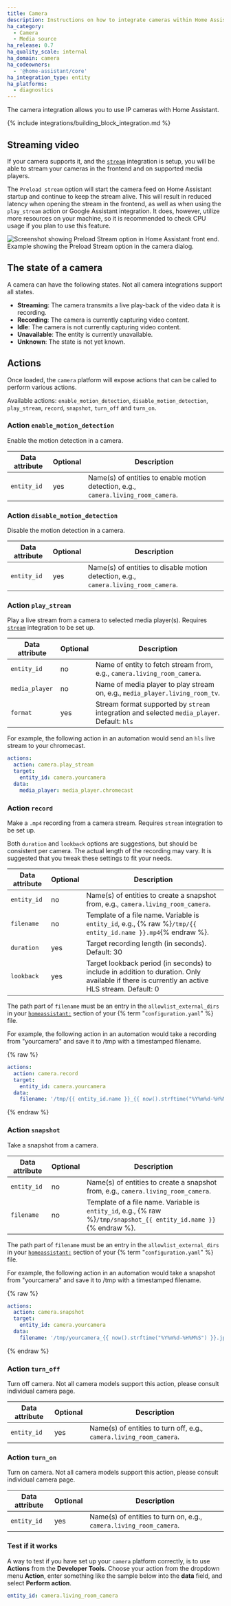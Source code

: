 ```yaml
---
title: Camera
description: Instructions on how to integrate cameras within Home Assistant.
ha_category:
  - Camera
  - Media source
ha_release: 0.7
ha_quality_scale: internal
ha_domain: camera
ha_codeowners:
  - '@home-assistant/core'
ha_integration_type: entity
ha_platforms:
  - diagnostics
---
```


The camera integration allows you to use IP cameras with Home Assistant.

{% include integrations/building_block_integration.md %}

## Streaming video

If your camera supports it, and the [`stream`](/integrations/stream) integration is setup, you will be able to stream your cameras in the frontend and on supported media players.

The `Preload stream` option will start the camera feed on Home Assistant startup and continue to keep the stream alive. This will result in reduced latency when opening the stream in the frontend, as well as when using the `play_stream` action or Google Assistant integration. It does, however, utilize more resources on your machine, so it is recommended to check CPU usage if you plan to use this feature.

<p class='img'>
  <img src='/images/integrations/camera/preload-stream.png' alt='Screenshot showing Preload Stream option in Home Assistant front end.'>
  Example showing the Preload Stream option in the camera dialog.
</p>

## The state of a camera

A camera can have the following states. Not all camera integrations support all states.

- **Streaming**: The camera transmits a live play-back of the video data it is recording.
- **Recording**: The camera is currently capturing video content.
- **Idle**: The camera is not currently capturing video content.
- **Unavailable**: The entity is currently unavailable.
- **Unknown**: The state is not yet known.

## Actions

Once loaded, the `camera` platform will expose actions that can be called to perform various actions.

Available actions: `enable_motion_detection`, `disable_motion_detection`, `play_stream`, `record`, `snapshot`, `turn_off` and `turn_on`.

### Action `enable_motion_detection`

Enable the motion detection in a camera.

| Data attribute | Optional | Description                                                                        |
| -------------- | -------- | ---------------------------------------------------------------------------------- |
| `entity_id`    | yes      | Name(s) of entities to enable motion detection, e.g., `camera.living_room_camera`. |

### Action `disable_motion_detection`

Disable the motion detection in a camera.

| Data attribute | Optional | Description                                                                         |
| -------------- | -------- | ----------------------------------------------------------------------------------- |
| `entity_id`    | yes      | Name(s) of entities to disable motion detection, e.g., `camera.living_room_camera`. |

### Action `play_stream`

Play a live stream from a camera to selected media player(s). Requires [`stream`](/integrations/stream) integration to be set up.

| Data attribute | Optional | Description                                                                                 |
| -------------- | -------- | ------------------------------------------------------------------------------------------- |
| `entity_id`    | no       | Name of entity to fetch stream from, e.g., `camera.living_room_camera`.                     |
| `media_player` | no       | Name of media player to play stream on, e.g., `media_player.living_room_tv`.                |
| `format`       | yes      | Stream format supported by `stream` integration and selected `media_player`. Default: `hls` |

For example, the following action in an automation would send an `hls` live stream to your chromecast.

```yaml
actions:
  action: camera.play_stream
  target:
    entity_id: camera.yourcamera
  data:
    media_player: media_player.chromecast
```

### Action `record`

Make a `.mp4` recording from a camera stream. Requires `stream` integration to be set up.

Both `duration` and `lookback` options are suggestions, but should be consistent per camera.  The actual length of the recording may vary. It is suggested that you tweak these settings to fit your needs.

| Data attribute | Optional | Description                                                                                                                                    |
| -------------- | -------- | ---------------------------------------------------------------------------------------------------------------------------------------------- |
| `entity_id`    | no       | Name(s) of entities to create a snapshot from, e.g., `camera.living_room_camera`.                                                              |
| `filename`     | no       | Template of a file name. Variable is `entity_id`, e.g., {% raw %}`/tmp/{{ entity_id.name }}.mp4`{% endraw %}.                                  |
| `duration`     | yes      | Target recording length (in seconds). Default: 30                                                                                              |
| `lookback`     | yes      | Target lookback period (in seconds) to include in addition to duration.  Only available if there is currently an active HLS stream. Default: 0 |

The path part of `filename` must be an entry in the `allowlist_external_dirs` in your [`homeassistant:`](/integrations/homeassistant/#allowlist_external_dirs) section of your {% term "`configuration.yaml`" %} file.

For example, the following action in an automation would take a recording from "yourcamera" and save it to /tmp with a timestamped filename.

{% raw %}

```yaml
actions:
  action: camera.record
  target:
    entity_id: camera.yourcamera
  data:
    filename: '/tmp/{{ entity_id.name }}_{{ now().strftime("%Y%m%d-%H%M%S") }}.mp4'
```

{% endraw %}

### Action `snapshot`

Take a snapshot from a camera.

| Data attribute | Optional | Description                                                                                                        |
| -------------- | -------- | ------------------------------------------------------------------------------------------------------------------ |
| `entity_id`    | no       | Name(s) of entities to create a snapshot from, e.g., `camera.living_room_camera`.                                  |
| `filename`     | no       | Template of a file name. Variable is `entity_id`, e.g., {% raw %}`/tmp/snapshot_{{ entity_id.name }}`{% endraw %}. |

The path part of `filename` must be an entry in the `allowlist_external_dirs` in your [`homeassistant:`](/integrations/homeassistant/) section of your {% term "`configuration.yaml`" %} file.

For example, the following action in an automation would take a snapshot from "yourcamera" and save it to /tmp with a timestamped filename.

{% raw %}

```yaml
actions:
  action: camera.snapshot
  target:
    entity_id: camera.yourcamera
  data:
    filename: '/tmp/yourcamera_{{ now().strftime("%Y%m%d-%H%M%S") }}.jpg'
```

{% endraw %}

### Action `turn_off`

Turn off camera. Not all camera models support this action, please consult individual camera page.

| Data attribute | Optional | Description                                                         |
| -------------- | -------- | ------------------------------------------------------------------- |
| `entity_id`    | yes      | Name(s) of entities to turn off, e.g., `camera.living_room_camera`. |

### Action `turn_on`

Turn on camera. Not all camera models support this action, please consult individual camera page.

| Data attribute | Optional | Description                                                        |
| -------------- | -------- | ------------------------------------------------------------------ |
| `entity_id`    | yes      | Name(s) of entities to turn on, e.g., `camera.living_room_camera`. |

### Test if it works

A way to test if you have set up your `camera` platform correctly, is to use **Actions** from the **Developer Tools**. Choose your action from the dropdown menu **Action**, enter something like the sample below into the **data** field, and select **Perform action**.

```yaml
entity_id: camera.living_room_camera
```
